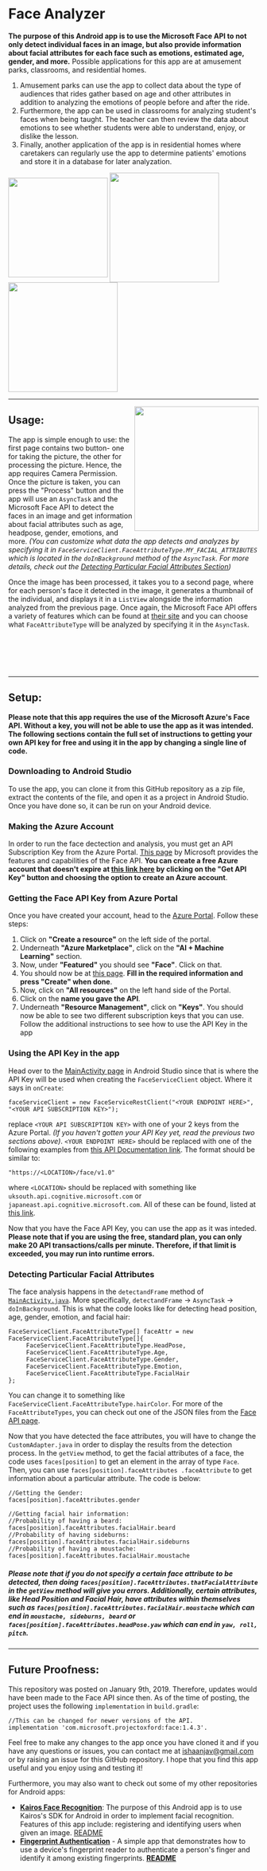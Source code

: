 # Face Analyzer
**The purpose of this Android app is to use the Microsoft Face API to not only detect individual faces in an image, but also provide information about facial attributes for each face such as emotions, estimated age, gender, and more.** Possible applications for this app are at amusement parks, classrooms, and residential homes. 
1. Amusement parks can use the app to collect data about the type of audiences that rides gather based on age and other attributes in addition to analyzing the emotions of people before and after the ride. 
2. Furthermore, the app can be used in classrooms for analyzing student's faces when being taught. The teacher can then review the data about emotions to see whether students were able to understand, enjoy, or dislike the lesson. 
3. Finally, another application of the app is in residential homes where caretakers can regularly use the app to determine patients' emotions and store it in a database for later analyzation.

<img align="center" src="https://github.com/ishaanjav/Face_Analyzer/blob/master/Smiling.png" width="200"> <img align="center" src="https://github.com/ishaanjav/Face_Analyzer/blob/master/TakingPicture.png" width="220"> <img align="center" src="https://github.com/ishaanjav/Face_Analyzer/blob/master/Analysis.png" width="220">

_____
<img align="right" src="https://github.com/ishaanjav/Face_Analyzer/blob/master/Face%20Analyzer%20Demo.gif" width="250" />

## Usage:

The app is simple enough to use: the first page contains two button- one for taking the picture, the other for processing the picture. Hence, the app requires Camera Permission. Once the picture is taken, you can press the "Process" button and the app will use an `AsyncTask` and the Microsoft Face API to detect the faces in an image and get information about facial attributes such as age, headpose, gender, emotions, and more. *(You can customize what data the app detects and analyzes by specifying it in `FaceServiceClient.FaceAttributeType.MY_FACIAL_ATTRIBUTES` which is located in the `doInBackground` method of the `AsyncTask`. For more details, check out the [Detecting Particular Facial Attributes Section](#detecting-particular-facial-attributes))*


Once the image has been processed, it takes you to a second page, where for each person's face it detected in the image, it generates a thumbnail of the individual, and displays it in a `ListView` alongside the information analyzed from the previous page. Once again, the Microsoft Face API offers a variety of features which can be found at [their site](https://azure.microsoft.com/en-us/services/cognitive-services/face/) and you can choose what `FaceAttributeType` will be analyzed by specifying it in the `AsyncTask`.



<br><br>
<br><br>

_____
## Setup:

**Please note that this app requires the use of the Microsoft Azure's Face API. Without a key, you will not be able to use the app as it was intended. The following sections contain the full set of instructions to getting your own API key for free and using it in the app by changing a single line of code.**
### Downloading to Android Studio
To use the app, you can clone it from this GitHub repository as a zip file, extract the contents of the file, and open it as a project in Android Studio. Once you have done so, it can be run on your Android device.
### Making the Azure Account
In order to run the face dectection and analysis, you must get an API Subscription Key from the Azure Portal. [This page](https://azure.microsoft.com/en-us/services/cognitive-services/face/) by Microsoft provides the features and capabilities of the Face API. **You can create a free Azure account that doesn't expire at [this link here](https://azure.microsoft.com/en-us/try/cognitive-services/?api=face-api) by clicking on the "Get API Key" button and choosing the option to create an Azure account**. 
### Getting the Face API Key from Azure Portal
Once you have created your account, head to the [Azure Portal](https://portal.azure.com/#home). Follow these steps:
1. Click on **"Create a resource"** on the left side of the portal.
2. Underneath **"Azure Marketplace"**, click on the **"AI + Machine Learning"** section. 
3. Now, under **"Featured"** you should see **"Face"**. Click on that.
4. You should now be at [this page](https://portal.azure.com/#create/Microsoft.CognitiveServicesFace). **Fill in the required information and press "Create" when done**.
5. Now, click on **"All resources"** on the left hand side of the Portal.
6. Click on the **name you gave the API**.
7. Underneath **"Resource Management"**, click on **"Keys"**.
You should now be able to see two different subscription keys that you can use. Follow the additional instructions to see how to use the API Key in the app
### Using the API Key in the app
Head over to the [MainActivity page](https://github.com/ishaanjav/Face_Analyzer/blob/master/app/src/main/java/com/example/anany/emotionrecognition/MainActivity.java) in Android Studio since that is where the API Key will be used when creating the `FaceServiceClient` object. Where it says in `onCreate`:

    faceServiceClient = new FaceServiceRestClient("<YOUR ENDPOINT HERE>", "<YOUR API SUBSCRIPTION KEY>"); 

replace `<YOUR API SUBSCRIPTION KEY>` with one of your 2 keys from the Azure Portal. *(If you haven't gotten your API Key yet, read the previous two sections above)*. `<YOUR ENDPOINT HERE>` should be replaced with one of the following examples from [this API Documentation link](https://westus.dev.cognitive.microsoft.com/docs/services/563879b61984550e40cbbe8d/operations/563879b61984550f30395236). The format should be similar to: 
  
    "https://<LOCATION>/face/v1.0"
  
where `<LOCATION>` should be replaced with something like `uksouth.api.cognitive.microsoft.com` or `japaneast.api.cognitive.microsoft.com`. All of these can be found, listed at [this link](https://westus.dev.cognitive.microsoft.com/docs/services/563879b61984550e40cbbe8d/operations/563879b61984550f30395236).

Now that you have the Face API Key, you can use the app as it was inteded. **Please note that if you are using the free, standard plan, you can only make 20 API transactions/calls per minute. Therefore, if that limit is exceeded, you may run into runtime errors.**
### Detecting Particular Facial Attributes
The face analysis happens in the `detectandFrame` method of [`MainActivity.java`](https://github.com/ishaanjav/Face_Analyzer/blob/master/app/src/main/java/com/example/anany/emotionrecognition/MainActivity.java). More specifically, `detectandFrame` -> `AsyncTask` -> `doInBackground`. This is what the code looks like for detecting head position, age, gender, emotion, and facial hair:
    
    FaceServiceClient.FaceAttributeType[] faceAttr = new FaceServiceClient.FaceAttributeType[]{
         FaceServiceClient.FaceAttributeType.HeadPose,
         FaceServiceClient.FaceAttributeType.Age,
         FaceServiceClient.FaceAttributeType.Gender,
         FaceServiceClient.FaceAttributeType.Emotion,
         FaceServiceClient.FaceAttributeType.FacialHair
    };
You can change it to something like `FaceServiceClient.FaceAttributeType.hairColor`. For more of the `FaceAttributeTypes`, you can check out one of the JSON files from the [Face API page](https://azure.microsoft.com/en-us/services/cognitive-services/face/). 

Now that you have detected the face attributes, you will have to change the `CustomAdapter.java` in order to display the results from the detection process. In the `getView` method, to get the facial attributes of a face, the code uses `faces[position]` to get an element in the array of type `Face`. Then, you can use `faces[position].faceAttributes .faceAttribute` to get information about a particular attribute. The code is below:

    //Getting the Gender:
    faces[position].faceAttributes.gender
    
    //Getting facial hair information:
    //Probability of having a beard:
    faces[position].faceAttributes.facialHair.beard
    //Probability of having sideburns:
    faces[position].faceAttributes.facialHair.sideburns
    //Probability of having a moustache:
    faces[position].faceAttributes.facialHair.moustache
    
##### Please note that if you do not specify a certain face attribute to be detected, then doing `faces[position].faceAttributes.thatFacialAttribute` in the `getView` method will give you errors. Additionally, certain attributes, like Head Position and Facial Hair, have attributes within themselves such as `faces[position].faceAttributes.facialHair.moustache` which can end in `moustache, sideburns, beard` or `faces[position].faceAttributes.headPose.yaw` which can end in `yaw, roll, pitch`. 
_____

## Future Proofness:
This repository was posted on January 9th, 2019. Therefore, updates would have been made to the Face API since then. As of the time of posting, the project uses the following `implementation` in `build.gradle`:

    //This can be changed for newer versions of the API. 
    implementation 'com.microsoft.projectoxford:face:1.4.3'.

Feel free to make any changes to the app once you have cloned it and if you have any questions or issues, you can contact me at ishaanjav@gmail.com or by raising an issue for this GitHub repository. I hope that you find this app useful and you enjoy using and testing it!

Furthermore, you may also want to check out some of my other repositories for Android apps:

- [**Kairos Face Recognition**](https://github.com/ishaanjav/Kairos_Face_Recognition): The purpose of this Android app is to use Kairos's SDK for Android in order to implement facial recognition. Features of this app include: registering and identifying users when given an image. [README](https://github.com/ishaanjav/Kairos_Face_Recognition/blob/master/README.md)
- **[Fingerprint Authentication](https://github.com/ishaanjav/Fingerprint_Authentication)** - A simple app that demonstrates how to use a device's fingerprint reader to authenticate a person's finger and identify it among existing fingerprints. **[README](https://github.com/ishaanjav/Fingerprint_Authentication/blob/master/README.md)**
